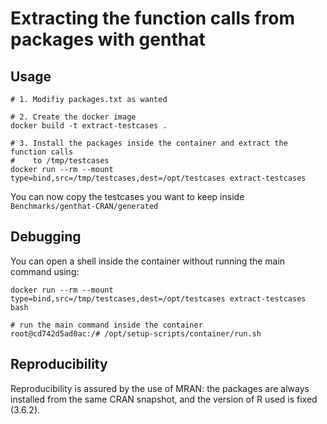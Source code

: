 # Extracting the function calls from packages with genthat

## Usage

``` console
# 1. Modifiy packages.txt as wanted

# 2. Create the docker image
docker build -t extract-testcases .

# 3. Install the packages inside the container and extract the function calls
#    to /tmp/testcases
docker run --rm --mount type=bind,src=/tmp/testcases,dest=/opt/testcases extract-testcases
```

You can now copy the testcases you want to keep inside `Benchmarks/genthat-CRAN/generated`

## Debugging

You can open a shell inside the container without running the main command using:

```
docker run --rm --mount type=bind,src=/tmp/testcases,dest=/opt/testcases extract-testcases bash

# run the main command inside the container
root@cd742d5ad0ac:/# /opt/setup-scripts/container/run.sh
```

## Reproducibility

Reproducibility is assured by the use of MRAN: the packages are always installed from the same CRAN snapshot,
and the version of R used is fixed (3.6.2).
